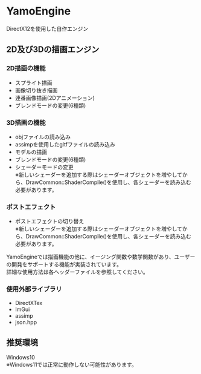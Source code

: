 # YamoEngine
DirectX12を使用した自作エンジン
## 2D及び3Dの描画エンジン

### 2D描画の機能
* スプライト描画
* 画像切り抜き描画
* 連番画像描画(2Dアニメーション)
* ブレンドモードの変更(6種類)

### 3D描画の機能
* objファイルの読み込み
* assimpを使用したgltfファイルの読み込み
* モデルの描画
* ブレンドモードの変更(6種類)
* シェーダーモードの変更  
※新しいシェーダーを追加する際はシェーダーオブジェクトを増やしてから、DrawCommon::ShaderCompile()を使用し、各シェーダーを読み込む必要があります。

### ポストエフェクト  
* ポストエフェクトの切り替え  
※新しいシェーダーを追加する際はシェーダーオブジェクトを増やしてから、DrawCommon::ShaderCompile()を使用し、各シェーダーを読み込む必要があります。

YamoEngineでは描画機能の他に、イージング関数や数学関数があり、ユーザーの開発をサポートする機能が実装されています。  
詳細な使用方法は各ヘッダーファイルを参照してください。

### 使用外部ライブラリ
* DirectXTex
* ImGui
* assimp
* json.hpp

## 推奨環境
Windows10  
※Windows11では正常に動作しない可能性があります。
